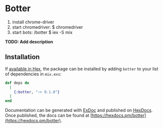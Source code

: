 # Botter

1. install chrome-driver
2. start chromedriver:
$ chromedriver
3. start bots:
/botter $ iex -S mix


**TODO: Add description**

## Installation

If [available in Hex](https://hex.pm/docs/publish), the package can be installed
by adding `botter` to your list of dependencies in `mix.exs`:

```elixir
def deps do
  [
    {:botter, "~> 0.1.0"}
  ]
end
```

Documentation can be generated with [ExDoc](https://github.com/elixir-lang/ex_doc)
and published on [HexDocs](https://hexdocs.pm). Once published, the docs can
be found at [https://hexdocs.pm/botter](https://hexdocs.pm/botter).

